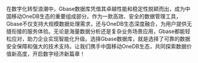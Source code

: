 在数字化转型浪潮中，Gbase数据库凭借其卓越性能和稳定性脱颖而出，成为中国移动OneDB生态的重要组成部分。作为一款高效、安全的数据管理工具，Gbase不仅支持大规模数据处理需求，还与OneDB生态深度融合，为用户提供无缝衔接的服务体验。无论是海量数据分析还是复杂业务场景应用，Gbase都能轻松应对，助力企业实现智能化升级。选择Gbase数据库，就是选择了可靠的数据安全保障和强大的技术支持。让我们携手中国移动OneDB生态，共同探索数据价值新高度，开启数字经济新篇章！